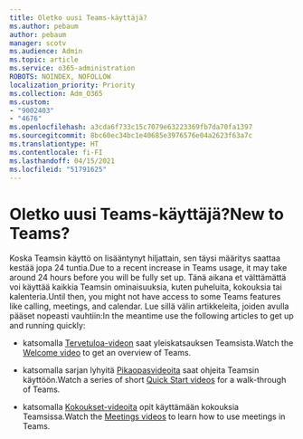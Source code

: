 ```yaml
---
title: Oletko uusi Teams-käyttäjä?
ms.author: pebaum
author: pebaum
manager: scotv
ms.audience: Admin
ms.topic: article
ms.service: o365-administration
ROBOTS: NOINDEX, NOFOLLOW
localization_priority: Priority
ms.collection: Adm_O365
ms.custom:
- "9002403"
- "4676"
ms.openlocfilehash: a3cda6f733c15c7079e63223369fb7da70fa1397
ms.sourcegitcommit: 8bc60ec34bc1e40685e3976576e04a2623f63a7c
ms.translationtype: HT
ms.contentlocale: fi-FI
ms.lasthandoff: 04/15/2021
ms.locfileid: "51791625"
---
```

# <a name="new-to-teams"></a><span data-ttu-id="e49c4-102">Oletko uusi Teams-käyttäjä?</span><span class="sxs-lookup"><span data-stu-id="e49c4-102">New to Teams?</span></span>

<span data-ttu-id="e49c4-103">Koska Teamsin käyttö on lisääntynyt hiljattain, sen täysi määritys saattaa kestää jopa 24 tuntia.</span><span class="sxs-lookup"><span data-stu-id="e49c4-103">Due to a recent increase in Teams usage, it may take around 24 hours before you will be fully set up.</span></span> <span data-ttu-id="e49c4-104">Tänä aikana et välttämättä voi käyttää kaikkia Teamsin ominaisuuksia, kuten puheluita, kokouksia tai kalenteria.</span><span class="sxs-lookup"><span data-stu-id="e49c4-104">Until then, you might not have access to some Teams features like calling, meetings, and calendar.</span></span> <span data-ttu-id="e49c4-105">Lue sillä välin artikkeleita, joiden avulla pääset nopeasti vauhtiin:</span><span class="sxs-lookup"><span data-stu-id="e49c4-105">In the meantime use the following articles to get up and running quickly:</span></span> 

- <span data-ttu-id="e49c4-106">katsomalla [Tervetuloa-videon](https://support.office.com/article/welcome-to-microsoft-teams-b98d533f-118e-4bae-bf44-3df2470c2b12) saat yleiskatsauksen Teamsista.</span><span class="sxs-lookup"><span data-stu-id="e49c4-106">Watch the [Welcome video](https://support.office.com/article/welcome-to-microsoft-teams-b98d533f-118e-4bae-bf44-3df2470c2b12) to get an overview of Teams.</span></span>

- <span data-ttu-id="e49c4-107">katsomalla sarjan lyhyitä [Pikaopasvideoita](https://support.office.com/article/video-what-is-microsoft-teams-422bf3aa-9ae8-46f1-83a2-e65720e1a34d) saat ohjeita Teamsin käyttöön.</span><span class="sxs-lookup"><span data-stu-id="e49c4-107">Watch a series of short [Quick Start videos](https://support.office.com/article/video-what-is-microsoft-teams-422bf3aa-9ae8-46f1-83a2-e65720e1a34d) for a walk-through of Teams.</span></span>

- <span data-ttu-id="e49c4-108">katsomalla [Kokoukset-videoita](https://support.office.com/article/join-a-teams-meeting-078e9868-f1aa-4414-8bb9-ee88e9236ee4) opit käyttämään kokouksia Teamsissa.</span><span class="sxs-lookup"><span data-stu-id="e49c4-108">Watch the [Meetings videos](https://support.office.com/article/join-a-teams-meeting-078e9868-f1aa-4414-8bb9-ee88e9236ee4) to learn how to use meetings in Teams.</span></span>
